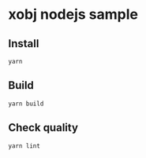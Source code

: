 # xobj nodejs sample

## Install
```shell
yarn
```

## Build
```shell
yarn build
```

## Check quality
```shell
yarn lint
```